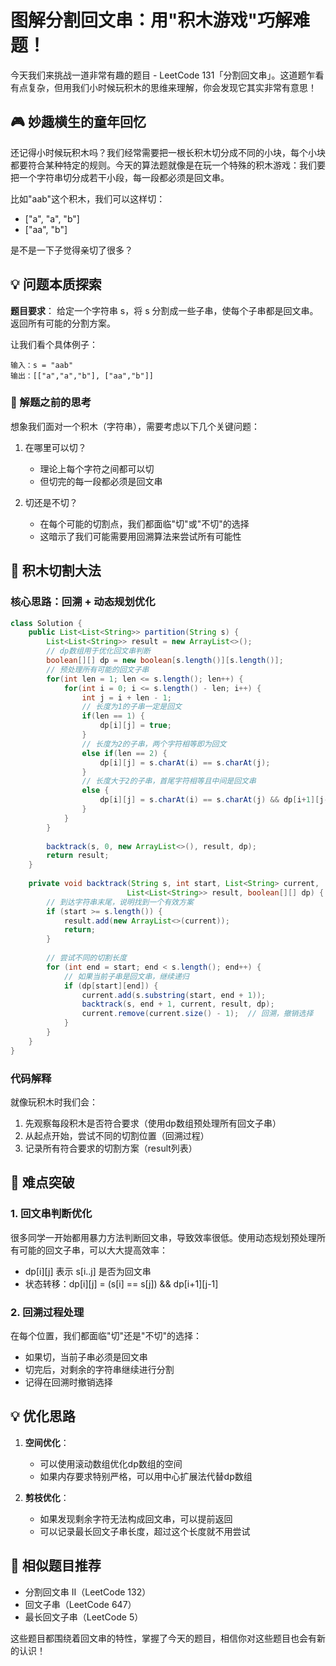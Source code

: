 # 图解分割回文串：用"积木游戏"巧解难题！

今天我们来挑战一道非常有趣的题目 - LeetCode 131「分割回文串」。这道题乍看有点复杂，但用我们小时候玩积木的思维来理解，你会发现它其实非常有意思！

## 🎮 妙趣横生的童年回忆

还记得小时候玩积木吗？我们经常需要把一根长积木切分成不同的小块，每个小块都要符合某种特定的规则。今天的算法题就像是在玩一个特殊的积木游戏：我们要把一个字符串切分成若干小段，每一段都必须是回文串。

比如"aab"这个积木，我们可以这样切：
- ["a", "a", "b"]  
- ["aa", "b"]

是不是一下子觉得亲切了很多？

## 💡 问题本质探索

**题目要求**：
给定一个字符串 s，将 s 分割成一些子串，使每个子串都是回文串。返回所有可能的分割方案。

让我们看个具体例子：
```
输入：s = "aab"
输出：[["a","a","b"], ["aa","b"]]
```

### 🤔 解题之前的思考

想象我们面对一个积木（字符串），需要考虑以下几个关键问题：

1. 在哪里可以切？
   - 理论上每个字符之间都可以切
   - 但切完的每一段都必须是回文串
   
2. 切还是不切？
   - 在每个可能的切割点，我们都面临"切"或"不切"的选择
   - 这暗示了我们可能需要用回溯算法来尝试所有可能性

## 🚀 积木切割大法

### 核心思路：回溯 + 动态规划优化

```java
class Solution {
    public List<List<String>> partition(String s) {
        List<List<String>> result = new ArrayList<>();
        // dp数组用于优化回文串判断
        boolean[][] dp = new boolean[s.length()][s.length()];
        // 预处理所有可能的回文子串
        for(int len = 1; len <= s.length(); len++) {
            for(int i = 0; i <= s.length() - len; i++) {
                int j = i + len - 1;
                // 长度为1的子串一定是回文
                if(len == 1) {
                    dp[i][j] = true;
                }
                // 长度为2的子串，两个字符相等即为回文
                else if(len == 2) {
                    dp[i][j] = s.charAt(i) == s.charAt(j);
                }
                // 长度大于2的子串，首尾字符相等且中间是回文串
                else {
                    dp[i][j] = s.charAt(i) == s.charAt(j) && dp[i+1][j-1];
                }
            }
        }
        
        backtrack(s, 0, new ArrayList<>(), result, dp);
        return result;
    }
    
    private void backtrack(String s, int start, List<String> current, 
                          List<List<String>> result, boolean[][] dp) {
        // 到达字符串末尾，说明找到一个有效方案
        if (start >= s.length()) {
            result.add(new ArrayList<>(current));
            return;
        }
        
        // 尝试不同的切割长度
        for (int end = start; end < s.length(); end++) {
            // 如果当前子串是回文串，继续递归
            if (dp[start][end]) {
                current.add(s.substring(start, end + 1));
                backtrack(s, end + 1, current, result, dp);
                current.remove(current.size() - 1);  // 回溯，撤销选择
            }
        }
    }
}
```

### 代码解释

就像玩积木时我们会：
1. 先观察每段积木是否符合要求（使用dp数组预处理所有回文子串）
2. 从起点开始，尝试不同的切割位置（回溯过程）
3. 记录所有符合要求的切割方案（result列表）

## 🎯 难点突破

### 1. 回文串判断优化
很多同学一开始都用暴力方法判断回文串，导致效率很低。使用动态规划预处理所有可能的回文子串，可以大大提高效率：
- dp[i][j] 表示 s[i..j] 是否为回文串
- 状态转移：dp[i][j] = (s[i] == s[j]) && dp[i+1][j-1]

### 2. 回溯过程处理
在每个位置，我们都面临"切"还是"不切"的选择：
- 如果切，当前子串必须是回文串
- 切完后，对剩余的字符串继续进行分割
- 记得在回溯时撤销选择

## 💡 优化思路

1. **空间优化**：
   - 可以使用滚动数组优化dp数组的空间
   - 如果内存要求特别严格，可以用中心扩展法代替dp数组

2. **剪枝优化**：
   - 如果发现剩余字符无法构成回文串，可以提前返回
   - 可以记录最长回文子串长度，超过这个长度就不用尝试

## 🔄 相似题目推荐

- 分割回文串 II（LeetCode 132）
- 回文子串（LeetCode 647）
- 最长回文子串（LeetCode 5）

这些题目都围绕着回文串的特性，掌握了今天的题目，相信你对这些题目也会有新的认识！







  